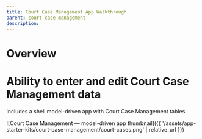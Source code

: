 ```yaml
---
title: Court Case Management App Walkthrough
parent: court-case-management
description: 
---
```


# Overview

# Ability to enter and edit Court Case Management data

Includes a shell model-driven app with Court Case Management tables.

![Court Case Management — model-driven app thumbnail]({{ '/assets/app-starter-kits/court-case-management/court-cases.png' | relative_url }})
